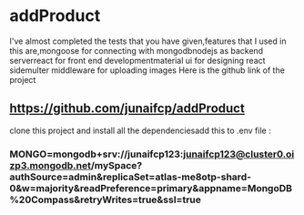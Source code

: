 # addProduct

I've almost completed the tests that you have given,features that I used in this are,mongoose for connecting with mongodbnodejs as backend serverreact for front end developmentmaterial ui for designing react sidemulter middleware for uploading images
Here is the github link of the project 

## https://github.com/junaifcp/addProduct

clone this project and install all the dependenciesadd this to .env file : 

### MONGO=mongodb+srv://junaifcp123:junaifcp123@cluster0.oizp3.mongodb.net/mySpace?authSource=admin&replicaSet=atlas-me8otp-shard-0&w=majority&readPreference=primary&appname=MongoDB%20Compass&retryWrites=true&ssl=true
